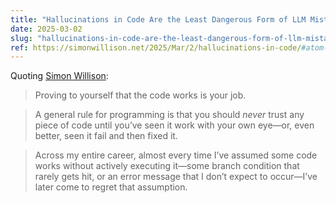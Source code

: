 ```yaml
---
title: "Hallucinations in Code Are the Least Dangerous Form of LLM Mistakes"
date: 2025-03-02
slug: "hallucinations-in-code-are-the-least-dangerous-form-of-llm-mistakes"
ref: https://simonwillison.net/2025/Mar/2/hallucinations-in-code/#atom-everything
---
```


Quoting [Simon Willison](https://simonwillison.net/2025/Mar/2/hallucinations-in-code/#atom-everything):

> Proving to yourself that the code works is your job.

> A general rule for programming is that you should *never* trust any piece of code until you’ve seen it work with your own eye—or, even better, seen it fail and then fixed it.

> Across my entire career, almost every time I’ve assumed some code works without actively executing it—some branch condition that rarely gets hit, or an error message that I don’t expect to occur—I’ve later come to regret that assumption.
